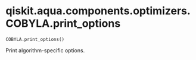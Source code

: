 # qiskit.aqua.components.optimizers.COBYLA.print\_options

`COBYLA.print_options()`

Print algorithm-specific options.
